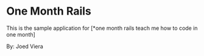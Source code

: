 # One Month Rails

This is the sample application for
[*one month rails teach me how to code in one month]

By: Joed Viera